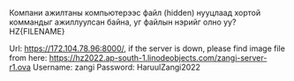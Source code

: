 Компани ажилтаны компьютерээс файл (hidden) нууцлаад хортой коммандыг ажиллуулсан байна, уг файлын нэрийг олно уу?    HZ{FILENAME}

Url: https://172.104.78.96:8000/, if the server is down, please find image file from here: https://hz2022.ap-south-1.linodeobjects.com/zangi-server-r1.ova
Username: zangi
Password: HaruulZangi2022
